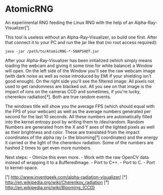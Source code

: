 # AtomicRNG
An experimental RNG feeding the Linux RNG with the help of an Alpha-Ray-Visualizer[¹].

This tool is useless without an Alpha-Ray-Visualizer, so build one first.
After that connect it to your PC and run the jar like that (no root access required):
```
java -jar /path/to/AtomicRNG-*-SNAPSHOT.jar
```

After your Alpha-Ray-Visualizer has been initialized (which simply means loading
the webcam and giving it some time for white balance) a Window will open.
On the left side of the Window you'll see the raw webcam image (with dark noise
as well as noise introduced by EMI if your shielding isn't good enough).
On the right side you'll see the filtered image: All pixels not used to get
randomness are blacked out. All you see on that image is the impact of ions
on the cameras CCD and sometimes, if you're lucky, cherenkov radiation[²]. Both
are true random events.

The windows title will show you the average FPS (which should equal with the FPS
of your webcam) as well as the average numbers generated per second for the last
10 seconds. All these numbers are automatically filled into the kernel entropy
pool by writing them to /dev/random. Random Numbers are generated from the X and
Y axes of the lighted pixels as well as their brightness and color. These are
translated from the impact coordinates of the alpha ray (+ the blooming[³]
coordinates) and the energy it carried or the light of the cherenkov radiation.
Some of the numbers are hashed 2 times to get even more numbers.


Next steps:
	- Otimize this even more.
	- Work with the raw OpenCV data instead of wrapping it to a BufferedImage.
	- Port to C++.
	- Port to C.
	- Port to kernel-space.


[¹] http://www.inventgeek.com/alpha-radiation-visualizer/
[²] http://en.wikipedia.org/wiki/Cherenkov_radiation
[³] http://en.wikipedia.org/wiki/Blooming_(CCD)

